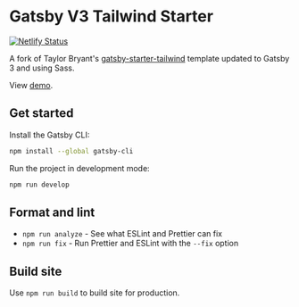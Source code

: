 # Gatsby V3 Tailwind Starter

[![Netlify Status](https://api.netlify.com/api/v1/badges/2f66a540-278f-413c-ad70-47e6ec2dca46/deploy-status)](https://app.netlify.com/sites/gatsby-v3-starter-tailwind/deploys)

A fork of Taylor Bryant's [gatsby-starter-tailwind](https://github.com/taylorbryant/gatsby-starter-tailwind) template updated to Gatsby 3 and using Sass.

View [demo](https://gatsby-v3-tailwind-starter.netlify.app/).

## Get started

Install the Gatsby CLI:

```sh
npm install --global gatsby-cli
```

Run the project in development mode:

```sh
npm run develop
```

## Format and lint

- `npm run analyze` - See what ESLint and Prettier can fix
- `npm run fix` - Run Prettier and ESLint with the `--fix` option

## Build site

Use `npm run build` to build site for production.

